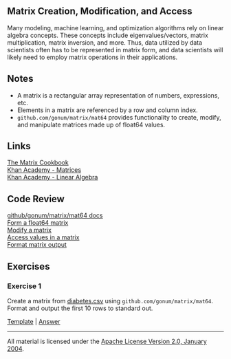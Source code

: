 ## Matrix Creation, Modification, and Access

Many modeling, machine learning, and optimization algorithms rely on linear algebra concepts.  These concepts include eigenvalues/vectors, matrix multiplication, matrix inversion, and more.  Thus, data utilized by data scientists often has to be represented in matrix form, and data scientists will likely need to employ matrix operations in their applications.  

## Notes

- A matrix is a rectangular array representation of numbers, expressions, etc.
- Elements in a matrix are referenced by a row and column index.
- `github.com/gonum/matrix/mat64` provides functionality to create, modify, and manipulate matrices made up of float64 values.

## Links

[The Matrix Cookbook](http://www.math.uwaterloo.ca/~hwolkowi/matrixcookbook.pdf)  
[Khan Academy - Matrices](https://www.khanacademy.org/math/algebra-home/precalculus/precalc-matrices)  
[Khan Academy - Linear Algebra](https://www.khanacademy.org/math/linear-algebra)

## Code Review

[github/gonum/matrix/mat64 docs](https://godoc.org/github.com/gonum/matrix/mat64)    
[Form a float64 matrix](example1/example1.go)  
[Modify a matrix](example2/example2.go)  
[Access values in a matrix](example3/example3.go)  
[Format matrix output](example4/example4.go)  

## Exercises

### Exercise 1

Create a matrix from [diabetes.csv](../data_versioning/data/diabetes.csv) using `github.com/gonum/matrix/mat64`. Format and output the first 10 rows to standard out.

[Template](exercises/template1/template1.go) |
[Answer](exercises/exercise1/exercise1.go)

___
All material is licensed under the [Apache License Version 2.0, January 2004](http://www.apache.org/licenses/LICENSE-2.0).
